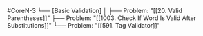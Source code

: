 #CoreN-3
└── [Basic Validation]
    │
    ├── Problem: "[[20. Valid Parentheses]]"
    ├── Problem: "[[1003. Check If Word Is Valid After Substitutions]]"
    └── Problem: "[[591. Tag Validator]]"